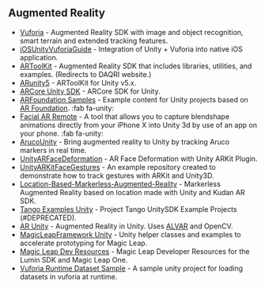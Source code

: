 ## Augmented Reality <a name="augmented-reality"></a>

* [Vuforia](https://vuforia.com/) - Augmented Reality SDK with image and object recognition, smart terrain and extended tracking features.
* [iOSUnityVuforiaGuide](https://github.com/keyv/iOSUnityVuforiaGuide) - Integration of Unity + Vuforia into native iOS application.
* [ARToolKit](http://artoolkit.org/documentation/doku.php?id=6_Unity:unity_about) - Augmented Reality SDK that includes libraries, utilities, and examples. (Redirects to DAQRI website.)
* [ARunity5](https://github.com/artoolkit/arunity5) - ARToolKit for Unity v5.x.
* [ARCore Unity SDK](https://github.com/google-ar/arcore-unity-sdk "") - ARCore SDK for Unity.
* [ARFoundation Samples](https://github.com/Unity-Technologies/arfoundation-samples "") - Example content for Unity projects based on [AR Foundation](https://docs.unity3d.com/Packages/com.unity.xr.arfoundation@1.0/manual/index.html). :fab fa-unity:
* [Facial AR Remote](https://github.com/Unity-Technologies/facial-ar-remote "") - A tool that allows you to capture blendshape animations directly from your iPhone X into Unity 3d by use of an app on your phone. :fab fa-unity:
* [ArucoUnity](https://github.com/NormandErwan/ArucoUnity "") - Bring augmented reality to Unity by tracking Aruco markers in real time.
* [UnityARFaceDeformation](https://github.com/kitasenjudesign/UnityARFaceDeformation "") - AR Face Deformation with Unity ARKit Plugin.
* [UnityARKitFaceGestures](https://github.com/dilmerv/UnityARKitFaceGestures "") - An example repository created to demonstrate how to track gestures with ARKit and Unity3D.
* [Location-Based-Markerless-Augmented-Reality](https://github.com/hynra/Location-Based-Markerless-Augmented-Reality "") - Markerless Augmented Reality based on location made with Unity and Kudan AR SDK.
* [Tango Examples Unity](https://github.com/googlearchive/tango-examples-unity "") - Project Tango UnitySDK Example Projects (#DEPRECATED).
* [AR Unity](https://github.com/Bewolf2/AR-Unity "") - Augmented Reality in Unity. Uses [ALVAR](http://virtual.vtt.fi/virtual/proj2/multimedia/alvar/index.html) and OpenCV.
* [MagicLeapFramework Unity](https://github.com/jamesashley1/MagicLeapFramework-Unity "") - Unity helper classes and examples to accelerate prototyping for Magic Leap.
* [Magic Leap Dev Resources](https://github.com/MagicLeapDevs/MagicLeapDevResources "") - Magic Leap Developer Resources for the Lumin SDK and Magic Leap One.
* [Vuforia Runtime Dataset Sample](https://github.com/rizasif/vuforia-runtime-dataset-sample "") - A sample unity project for loading datasets in vuforia at runtime.
